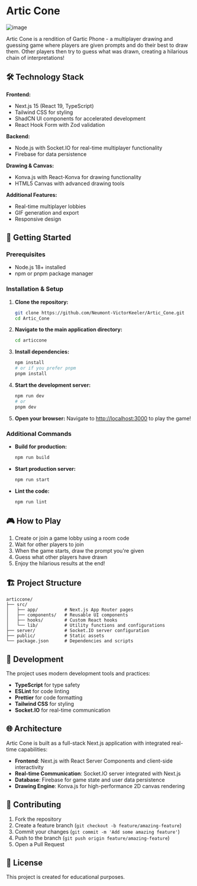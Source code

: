 # Artic Cone
![image](https://github.com/user-attachments/assets/6fa22666-2679-469d-8e76-45d3de116ff4)

Artic Cone is a rendition of Gartic Phone - a multiplayer drawing and guessing game where players are given prompts and do their best to draw them. Other players then try to guess what was drawn, creating a hilarious chain of interpretations!

## 🛠️ Technology Stack

**Frontend:**
- Next.js 15 (React 19, TypeScript)
- Tailwind CSS for styling
- ShadCN UI components for accelerated development
- React Hook Form with Zod validation

**Backend:**
- Node.js with Socket.IO for real-time multiplayer functionality
- Firebase for data persistence

**Drawing & Canvas:**
- Konva.js with React-Konva for drawing functionality
- HTML5 Canvas with advanced drawing tools

**Additional Features:**
- Real-time multiplayer lobbies
- GIF generation and export
- Responsive design
## 🚀 Getting Started

### Prerequisites
- Node.js 18+ installed
- npm or pnpm package manager

### Installation & Setup

1. **Clone the repository:**
   ```bash
   git clone https://github.com/Neumont-VictorKeeler/Artic_Cone.git
   cd Artic_Cone
   ```

2. **Navigate to the main application directory:**
   ```bash
   cd articcone
   ```

3. **Install dependencies:**
   ```bash
   npm install
   # or if you prefer pnpm
   pnpm install
   ```

4. **Start the development server:**
   ```bash
   npm run dev
   # or
   pnpm dev
   ```

5. **Open your browser:**
   Navigate to [http://localhost:3000](http://localhost:3000) to play the game!

### Additional Commands

- **Build for production:**
  ```bash
  npm run build
  ```

- **Start production server:**
  ```bash
  npm run start
  ```

- **Lint the code:**
  ```bash
  npm run lint
  ```

## 🎮 How to Play

1. Create or join a game lobby using a room code
2. Wait for other players to join
3. When the game starts, draw the prompt you're given
4. Guess what other players have drawn
5. Enjoy the hilarious results at the end!

## 🏗️ Project Structure

```
articcone/
├── src/
│   ├── app/          # Next.js App Router pages
│   ├── components/   # Reusable UI components
│   ├── hooks/        # Custom React hooks
│   └── lib/          # Utility functions and configurations
├── server/           # Socket.IO server configuration
├── public/           # Static assets
└── package.json      # Dependencies and scripts
```

## 🔧 Development

The project uses modern development tools and practices:

- **TypeScript** for type safety
- **ESLint** for code linting
- **Prettier** for code formatting
- **Tailwind CSS** for styling
- **Socket.IO** for real-time communication

## 🌐 Architecture

Artic Cone is built as a full-stack Next.js application with integrated real-time capabilities:

- **Frontend**: Next.js with React Server Components and client-side interactivity
- **Real-time Communication**: Socket.IO server integrated with Next.js
- **Database**: Firebase for game state and user data persistence
- **Drawing Engine**: Konva.js for high-performance 2D canvas rendering

## 🤝 Contributing

1. Fork the repository
2. Create a feature branch (`git checkout -b feature/amazing-feature`)
3. Commit your changes (`git commit -m 'Add some amazing feature'`)
4. Push to the branch (`git push origin feature/amazing-feature`)
5. Open a Pull Request

## 📝 License

This project is created for educational purposes.